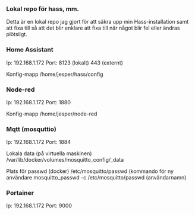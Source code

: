 ### Lokal repo för hass, mm.

Detta är en lokal repo jag gjort för att säkra upp min Hass-installation samt att fixa till så att det blir enklare att fixa till när något blir fel eller ändras plötsligt.

### Home Assistant

Ip: 192.168.1.172
Port: 8123 (lokalt) 443 (externt) 

Konfig-mapp
/home/jesper/hass/config

### Node-red

Ip: 192.168.1.172
Port: 1880

Konfig-mapp
/home/jesper/node-red


### Mqtt (mosquttio)

Ip: 192.168.1.172
Port: 1884

Lokala data (på virtuella maskinen)
/var/lib/docker/volumes/mosquitto_config/_data

Plats för passwd (docker)
/etc/mosquitto/passwd
(kommando för ny användare mosquitto_passwd -c /etc/mosquitto/passwd (användarnamn)


### Portainer

Ip: 192.168.1.172
Port: 9000